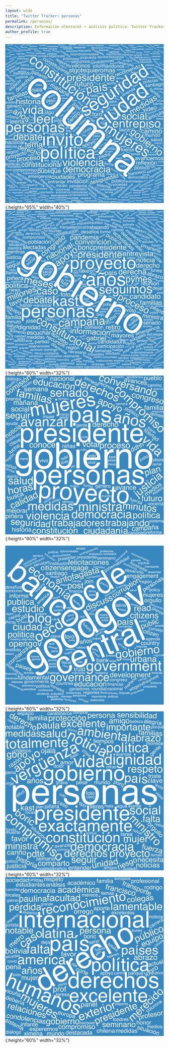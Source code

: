 ```yaml
---
layout: wide 
title: "Twitter Tracker: personas"
permalink: /personas/
description: Información electoral + análisis político. Twitter Tracker.
author_profile: true
---
```



![XXXXXXXXX](../images/twitter/wordclouds/individuals/wordcloud_Carolina_Toha.png){:height="65%" width="40%"}
![XXXXXXXXX](../images/twitter/wordclouds/individuals/wordcloud_GiorgioJackson.png){:height="60%" width="32%"}
![XXXXXXXXX](../images/twitter/wordclouds/individuals/wordcloud_camila_vallejo.png){:height="60%" width="32%"}

![XXXXXXXXX](../images/twitter/wordclouds/individuals/wordcloud_mariomarcelc.png){:height="60%" width="32%"}
![XXXXXXXXX](../images/twitter/wordclouds/individuals/wordcloud_AnaLyaUriarteR.png){:height="60%" width="32%"}
![XXXXXXXXX](../images/twitter/wordclouds/individuals/wordcloud_AlbertoKlaveren.png){:height="60%" width="32%"}